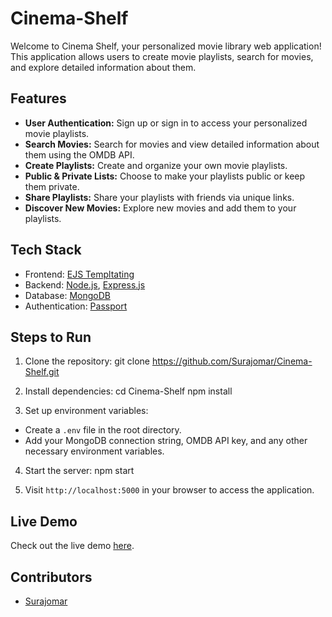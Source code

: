 # Cinema-Shelf

Welcome to Cinema Shelf, your personalized movie library web application! This application allows users to create movie playlists, search for movies, and explore detailed information about them.

## Features

- **User Authentication:** Sign up or sign in to access your personalized movie playlists.
- **Search Movies:** Search for movies and view detailed information about them using the OMDB API.
- **Create Playlists:** Create and organize your own movie playlists.
- **Public & Private Lists:** Choose to make your playlists public or keep them private.
- **Share Playlists:** Share your playlists with friends via unique links.
- **Discover New Movies:** Explore new movies and add them to your playlists.


## Tech Stack

- Frontend: [EJS Templtating]([https://reactjs.org/](https://www.npmjs.com/package/ejs))
- Backend: [Node.js](https://nodejs.org/), [Express.js](https://expressjs.com/)
- Database: [MongoDB](https://www.mongodb.com/)
- Authentication: [Passport](https://www.npmjs.com/package/passport)

## Steps to Run

1. Clone the repository: git clone https://github.com/Surajomar/Cinema-Shelf.git

2. Install dependencies:
          cd Cinema-Shelf
          npm install

3. Set up environment variables:
- Create a `.env` file in the root directory.
- Add your MongoDB connection string, OMDB API key, and any other necessary environment variables.

4. Start the server: npm start


5. Visit `http://localhost:5000` in your browser to access the application.

## Live Demo

Check out the live demo [here](https://cinema-shelf.onrender.com/).

## Contributors

- [Surajomar](https://github.com/Surajomar)
